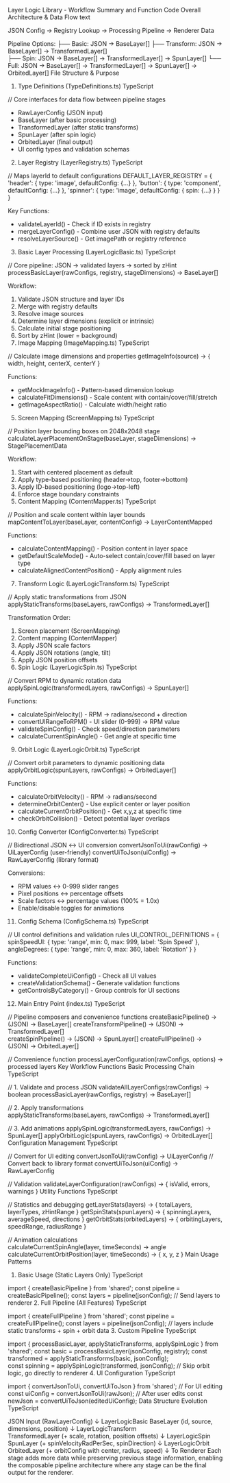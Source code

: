 Layer Logic Library - Workflow Summary and Function Code
Overall Architecture & Data Flow
text

JSON Config → Registry Lookup → Processing Pipeline → Renderer Data

Pipeline Options:
├── Basic: JSON → BaseLayer[]
├── Transform: JSON → BaseLayer[] → TransformedLayer[]  
├── Spin: JSON → BaseLayer[] → TransformedLayer[] → SpunLayer[]
└── Full: JSON → BaseLayer[] → TransformedLayer[] → SpunLayer[] → OrbitedLayer[]
File Structure & Purpose
1. Type Definitions (TypeDefinitions.ts)
TypeScript

// Core interfaces for data flow between pipeline stages
- RawLayerConfig (JSON input)
- BaseLayer (after basic processing)
- TransformedLayer (after static transforms)
- SpunLayer (after spin logic)
- OrbitedLayer (final output)
- UI config types and validation schemas
2. Layer Registry (LayerRegistry.ts)
TypeScript

// Maps layerId to default configurations
DEFAULT_LAYER_REGISTRY = {
  'header': { type: 'image', defaultConfig: {...} },
  'button': { type: 'component', defaultConfig: {...} },
  'spinner': { type: 'image', defaultConfig: { spin: {...} } }
}

Key Functions:
- validateLayerId() - Check if ID exists in registry
- mergeLayerConfig() - Combine user JSON with registry defaults
- resolveLayerSource() - Get imagePath or registry reference
3. Basic Layer Processing (LayerLogicBasic.ts)
TypeScript

// Core pipeline: JSON → validated layers → sorted by zHint
processBasicLayer(rawConfigs, registry, stageDimensions) → BaseLayer[]

Workflow:
1. Validate JSON structure and layer IDs
2. Merge with registry defaults
3. Resolve image sources
4. Determine layer dimensions (explicit or intrinsic)
5. Calculate initial stage positioning
6. Sort by zHint (lower = background)
4. Image Mapping (ImageMapping.ts)
TypeScript

// Calculate image dimensions and properties
getImageInfo(source) → { width, height, centerX, centerY }

Functions:
- getMockImageInfo() - Pattern-based dimension lookup
- calculateFitDimensions() - Scale content with contain/cover/fill/stretch
- getImageAspectRatio() - Calculate width/height ratio
5. Screen Mapping (ScreenMapping.ts)
TypeScript

// Position layer bounding boxes on 2048x2048 stage
calculateLayerPlacementOnStage(baseLayer, stageDimensions) → StagePlacementData

Workflow:
1. Start with centered placement as default
2. Apply type-based positioning (header→top, footer→bottom)
3. Apply ID-based positioning (logo→top-left)
4. Enforce stage boundary constraints
6. Content Mapping (ContentMapper.ts)
TypeScript

// Position and scale content within layer bounds
mapContentToLayer(baseLayer, contentConfig) → LayerContentMapped

Functions:
- calculateContentMapping() - Position content in layer space
- getDefaultScaleMode() - Auto-select contain/cover/fill based on layer type
- calculateAlignedContentPosition() - Apply alignment rules
7. Transform Logic (LayerLogicTransform.ts)
TypeScript

// Apply static transformations from JSON
applyStaticTransforms(baseLayers, rawConfigs) → TransformedLayer[]

Transformation Order:
1. Screen placement (ScreenMapping)
2. Content mapping (ContentMapper)  
3. Apply JSON scale factors
4. Apply JSON rotations (angle, tilt)
5. Apply JSON position offsets
8. Spin Logic (LayerLogicSpin.ts)
TypeScript

// Convert RPM to dynamic rotation data
applySpinLogic(transformedLayers, rawConfigs) → SpunLayer[]

Functions:
- calculateSpinVelocity() - RPM → radians/second + direction
- convertUIRangeToRPM() - UI slider (0-999) → RPM value
- validateSpinConfig() - Check speed/direction parameters
- calculateCurrentSpinAngle() - Get angle at specific time
9. Orbit Logic (LayerLogicOrbit.ts)
TypeScript

// Convert orbit parameters to dynamic positioning data
applyOrbitLogic(spunLayers, rawConfigs) → OrbitedLayer[]

Functions:
- calculateOrbitVelocity() - RPM → radians/second
- determineOrbitCenter() - Use explicit center or layer position
- calculateCurrentOrbitPosition() - Get x,y,z at specific time
- checkOrbitCollision() - Detect potential layer overlaps
10. Config Converter (ConfigConverter.ts)
TypeScript

// Bidirectional JSON ↔ UI conversion
convertJsonToUi(rawConfig) → UiLayerConfig (user-friendly)
convertUiToJson(uiConfig) → RawLayerConfig (library format)

Conversions:
- RPM values ↔ 0-999 slider ranges
- Pixel positions ↔ percentage offsets
- Scale factors ↔ percentage values (100% = 1.0x)
- Enable/disable toggles for animations
11. Config Schema (ConfigSchema.ts)
TypeScript

// UI control definitions and validation rules
UI_CONTROL_DEFINITIONS = {
  spinSpeedUI: { type: 'range', min: 0, max: 999, label: 'Spin Speed' },
  angleDegrees: { type: 'range', min: 0, max: 360, label: 'Rotation' }
}

Functions:
- validateCompleteUiConfig() - Check all UI values
- createValidationSchema() - Generate validation functions
- getControlsByCategory() - Group controls for UI sections
12. Main Entry Point (index.ts)
TypeScript

// Pipeline composers and convenience functions
createBasicPipeline() → (JSON) → BaseLayer[]
createTransformPipeline() → (JSON) → TransformedLayer[]  
createSpinPipeline() → (JSON) → SpunLayer[]
createFullPipeline() → (JSON) → OrbitedLayer[]

// Convenience function
processLayerConfiguration(rawConfigs, options) → processed layers
Key Workflow Functions
Basic Processing Chain
TypeScript

// 1. Validate and process JSON
validateAllLayerConfigs(rawConfigs) → boolean
processBasicLayer(rawConfigs, registry) → BaseLayer[]

// 2. Apply transformations  
applyStaticTransforms(baseLayers, rawConfigs) → TransformedLayer[]

// 3. Add animations
applySpinLogic(transformedLayers, rawConfigs) → SpunLayer[]
applyOrbitLogic(spunLayers, rawConfigs) → OrbitedLayer[]
Configuration Management
TypeScript

// Convert for UI editing
convertJsonToUi(rawConfig) → UiLayerConfig
// Convert back to library format
convertUiToJson(uiConfig) → RawLayerConfig

// Validation
validateLayerConfiguration(rawConfigs) → { isValid, errors, warnings }
Utility Functions
TypeScript

// Statistics and debugging
getLayerStats(layers) → { totalLayers, layerTypes, zHintRange }
getSpinStats(spunLayers) → { spinningLayers, averageSpeed, directions }
getOrbitStats(orbitedLayers) → { orbitingLayers, speedRange, radiusRange }

// Animation calculations  
calculateCurrentSpinAngle(layer, timeSeconds) → angle
calculateCurrentOrbitPosition(layer, timeSeconds) → { x, y, z }
Main Usage Patterns
1. Basic Usage (Static Layers Only)
TypeScript

import { createBasicPipeline } from 'shared';
const pipeline = createBasicPipeline();
const layers = pipeline(jsonConfig);
// Send layers to renderer
2. Full Pipeline (All Features)
TypeScript

import { createFullPipeline } from 'shared';
const pipeline = createFullPipeline();
const layers = pipeline(jsonConfig);
// layers include static transforms + spin + orbit data
3. Custom Pipeline
TypeScript

import { processBasicLayer, applyStaticTransforms, applySpinLogic } from 'shared';
const basic = processBasicLayer(jsonConfig, registry);
const transformed = applyStaticTransforms(basic, jsonConfig);  
const spinning = applySpinLogic(transformed, jsonConfig);
// Skip orbit logic, go directly to renderer
4. UI Configuration
TypeScript

import { convertJsonToUi, convertUiToJson } from 'shared';
// For UI editing
const uiConfig = convertJsonToUi(rawJson);
// After user edits
const newJson = convertUiToJson(editedUiConfig);
Data Structure Evolution
TypeScript

JSON Input (RawLayerConfig)
  ↓ LayerLogicBasic
BaseLayer (id, source, dimensions, position)
  ↓ LayerLogicTransform  
TransformedLayer (+ scale, rotation, position offsets)
  ↓ LayerLogicSpin
SpunLayer (+ spinVelocityRadPerSec, spinDirection)
  ↓ LayerLogicOrbit
OrbitedLayer (+ orbitConfig with center, radius, speed)
  ↓ To Renderer
Each stage adds more data while preserving previous stage information, enabling the composable pipeline architecture where any stage can be the final output for the renderer.